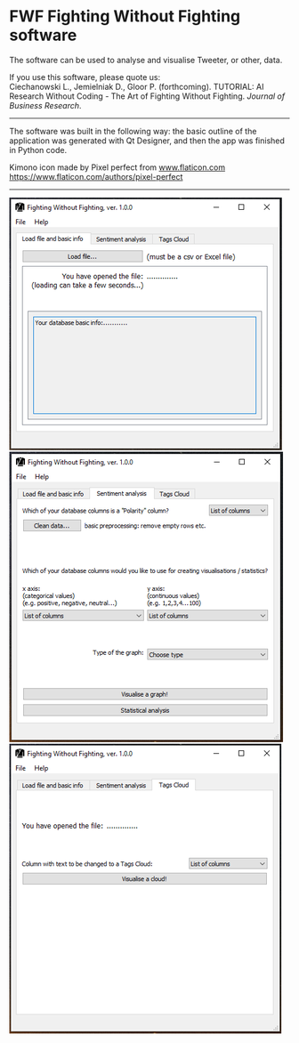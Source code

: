 # FWF Fighting Without Fighting software
The software can be used to analyse and visualise Tweeter, or other, data.

If you use this software, please quote us:<br>
Ciechanowski L., Jemielniak D., Gloor P. (forthcoming). TUTORIAL: AI Research Without Coding - The Art of Fighting Without Fighting.
*Journal of Business Research*.

---

The software was built in the following way: the basic outline of the application was generated with Qt Designer, and then the app was finished in Python code.

Kimono icon made by Pixel perfect from www.flaticon.com
https://www.flaticon.com/authors/pixel-perfect

---

![pic1](https://github.com/leontikos/FWF/blob/master/pic1.png)
![pic2](https://github.com/leontikos/FWF/blob/master/pic2.png)
![pic3](https://github.com/leontikos/FWF/blob/master/pic3.png)
